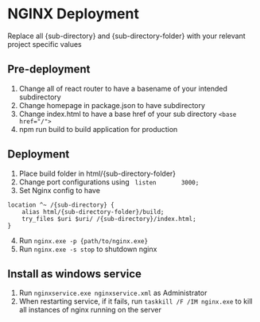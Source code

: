 # NGINX Deployment
Replace all {sub-directory} and {sub-directory-folder} with your relevant project specific values

## Pre-deployment
1. Change all of react router to have a basename of your intended subdirectory
2. Change homepage in package.json to have subdirectory
3. Change index.html to have a base href of your sub directory `<base href="/">`
4. npm run build to build application for production

## Deployment
1. Place build folder in html/{sub-directory-folder}
2. Change port configurations using ` listen       3000;`
3. Set Nginx config to have 
```
location ^~ /{sub-directory} {
    alias html/{sub-directory-folder}/build;
    try_files $uri $uri/ /{sub-directory}/index.html;
}
```
4. Run `nginx.exe -p {path/to/nginx.exe}`
5. Run `nginx.exe -s stop` to shutdown nginx

## Install as windows service 
1. Run `nginxservice.exe nginxservice.xml` as Administrator
2. When restarting service, if it fails, run `taskkill /F /IM nginx.exe` to kill all instances of nginx running on the server